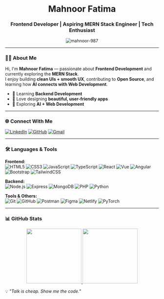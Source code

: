 <h1 align="center">Mahnoor Fatima</h1>
<h3 align="center">Frontend Developer | Aspiring MERN Stack Engineer | Tech Enthusiast</h3>

<p align="center">
  <img src="https://komarev.com/ghpvc/?username=mahnoor-987&label=Profile%20views&color=0e75b6&style=flat" alt="mahnoor-987" />
</p>

---

### 👩‍💻 About Me  
Hi, I'm **Mahnoor Fatima** — passionate about **Frontend Development** and currently exploring the **MERN Stack**.  
I enjoy building **clean UIs + smooth UX**, contributing to **Open Source**, and learning how **AI connects with Web Development**.  

- 🌱 Learning **Backend Development**  
- 🎨 Love designing **beautiful, user-friendly apps**  
- 🚀 Exploring **AI + Web Development**  

---

### 🌐 Connect With Me 

[![LinkedIn](https://img.shields.io/badge/-LinkedIn-%230077B5.svg?&style=for-the-badge&logo=linkedin&logoColor=white)](https://www.linkedin.com/in/mahnoor-fatima-4bb5b5374/) [![GitHub](https://img.shields.io/badge/GitHub-100000?style=for-the-badge&logo=github&logoColor=white)](https://github.com/mahnoor-987) [![Gmail](https://img.shields.io/badge/-Gmail-D14836?style=for-the-badge&logo=gmail&logoColor=white)](mailto:mahnoorfatima987@gmail.com)

---


### 🛠️ Languages & Tools  

**Frontend:**  
![HTML5](https://img.shields.io/badge/-HTML5-E34F26?logo=html5&logoColor=fff) 
![CSS3](https://img.shields.io/badge/-CSS3-1572B6?logo=css3&logoColor=fff) 
![JavaScript](https://img.shields.io/badge/-JavaScript-F7DF1E?logo=javascript&logoColor=000) 
![TypeScript](https://img.shields.io/badge/-TypeScript-3178C6?logo=typescript&logoColor=fff) 
![React](https://img.shields.io/badge/-React-61DAFB?logo=react&logoColor=000) 
![Vue](https://img.shields.io/badge/-Vue-42B883?logo=vue.js&logoColor=fff) 
![Angular](https://img.shields.io/badge/-Angular-DD0031?logo=angular&logoColor=fff) 
![Bootstrap](https://img.shields.io/badge/-Bootstrap-7952B3?logo=bootstrap&logoColor=fff) 
![TailwindCSS](https://img.shields.io/badge/-TailwindCSS-06B6D4?logo=tailwindcss&logoColor=fff)  

**Backend:**  
![Node.js](https://img.shields.io/badge/-Node.js-339933?logo=node.js&logoColor=fff) 
![Express](https://img.shields.io/badge/-Express-000?logo=express&logoColor=fff) 
![MongoDB](https://img.shields.io/badge/-MongoDB-47A248?logo=mongodb&logoColor=fff) 
![PHP](https://img.shields.io/badge/-PHP-777BB4?logo=php&logoColor=fff) 
![Python](https://img.shields.io/badge/-Python-3776AB?logo=python&logoColor=fff)  

**Tools & Others:**  
![Git](https://img.shields.io/badge/-Git-F05032?logo=git&logoColor=fff) 
![GitHub](https://img.shields.io/badge/-GitHub-181717?logo=github&logoColor=fff) 
![Postman](https://img.shields.io/badge/-Postman-FF6C37?logo=postman&logoColor=fff) 
![Figma](https://img.shields.io/badge/-Figma-F24E1E?logo=figma&logoColor=fff) 
![Netlify](https://img.shields.io/badge/-Netlify-00C7B7?logo=netlify&logoColor=fff) 
![PyTorch](https://img.shields.io/badge/-PyTorch-EE4C2C?logo=pytorch&logoColor=fff) 

---

### 📊 GitHub Stats  

<p align="center">
  <a href="https://github.com/mahnoor-987">
    <img height="180em" src="https://github-readme-stats.vercel.app/api?username=mahnoor-987&show_icons=true&theme=radical"/>
    <img height="180em" src="https://github-readme-stats.vercel.app/api/top-langs/?username=mahnoor-987&layout=compact&langs_count=10&theme=radical"/>
  </a>
</p>


💡 *"Talk is cheap. Show me the code."*  
